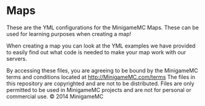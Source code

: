Maps
====

These are the YML configurations for the MinigameMC Maps. These can be used for learning purposes when creating a map!

When creating a map you can look at the YML examples we have provided to easily find out what code is needed to make your map work with our servers.

By accessing these files, you are agreeing to be bound by the MinigameMC terms and conditions located at http://MinigameMC.com/terms
The files in this repository are copyrighted and are not to be distributed. Files are only permitted to be used in MinigameMC projects and are not for personal or commercial use.
© 2014 MinigameMC
